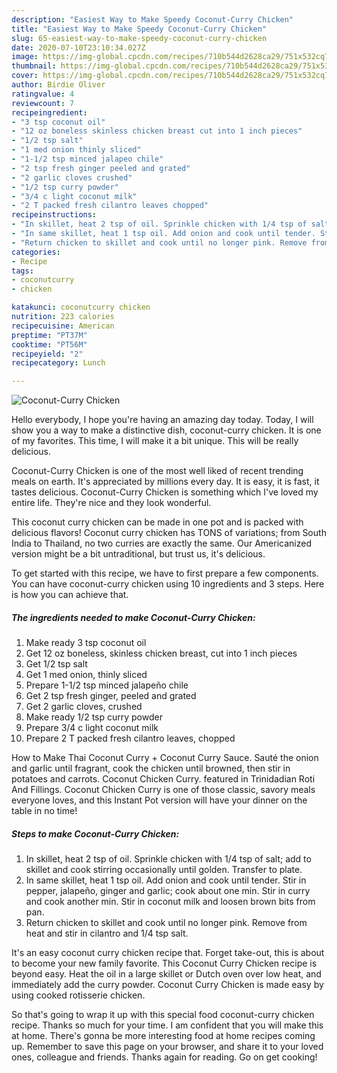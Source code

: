 ```yaml
---
description: "Easiest Way to Make Speedy Coconut-Curry Chicken"
title: "Easiest Way to Make Speedy Coconut-Curry Chicken"
slug: 65-easiest-way-to-make-speedy-coconut-curry-chicken
date: 2020-07-10T23:10:34.027Z
image: https://img-global.cpcdn.com/recipes/710b544d2628ca29/751x532cq70/coconut-curry-chicken-recipe-main-photo.jpg
thumbnail: https://img-global.cpcdn.com/recipes/710b544d2628ca29/751x532cq70/coconut-curry-chicken-recipe-main-photo.jpg
cover: https://img-global.cpcdn.com/recipes/710b544d2628ca29/751x532cq70/coconut-curry-chicken-recipe-main-photo.jpg
author: Birdie Oliver
ratingvalue: 4
reviewcount: 7
recipeingredient:
- "3 tsp coconut oil"
- "12 oz boneless skinless chicken breast cut into 1 inch pieces"
- "1/2 tsp salt"
- "1 med onion thinly sliced"
- "1-1/2 tsp minced jalapeo chile"
- "2 tsp fresh ginger peeled and grated"
- "2 garlic cloves crushed"
- "1/2 tsp curry powder"
- "3/4 c light coconut milk"
- "2 T packed fresh cilantro leaves chopped"
recipeinstructions:
- "In skillet, heat 2 tsp of oil. Sprinkle chicken with 1/4 tsp of salt; add to skillet and cook stirring occasionally until golden. Transfer to plate."
- "In same skillet, heat 1 tsp oil. Add onion and cook until tender. Stir in pepper, jalapeño, ginger and garlic; cook about one min. Stir in curry and cook another min. Stir in coconut milk and loosen brown bits from pan."
- "Return chicken to skillet and cook until no longer pink. Remove from heat and stir in cilantro and 1/4 tsp salt."
categories:
- Recipe
tags:
- coconutcurry
- chicken

katakunci: coconutcurry chicken 
nutrition: 223 calories
recipecuisine: American
preptime: "PT37M"
cooktime: "PT56M"
recipeyield: "2"
recipecategory: Lunch

---
```



![Coconut-Curry Chicken](https://img-global.cpcdn.com/recipes/710b544d2628ca29/751x532cq70/coconut-curry-chicken-recipe-main-photo.jpg)

Hello everybody, I hope you're having an amazing day today. Today, I will show you a way to make a distinctive dish, coconut-curry chicken. It is one of my favorites. This time, I will make it a bit unique. This will be really delicious.

Coconut-Curry Chicken is one of the most well liked of recent trending meals on earth. It's appreciated by millions every day. It is easy, it is fast, it tastes delicious. Coconut-Curry Chicken is something which I've loved my entire life. They're nice and they look wonderful.

This coconut curry chicken can be made in one pot and is packed with delicious flavors! Coconut curry chicken has TONS of variations; from South India to Thailand, no two curries are exactly the same. Our Americanized version might be a bit untraditional, but trust us, it&#39;s delicious.


To get started with this recipe, we have to first prepare a few components. You can have coconut-curry chicken using 10 ingredients and 3 steps. Here is how you can achieve that.

<!--inarticleads1-->

##### The ingredients needed to make Coconut-Curry Chicken:

1. Make ready 3 tsp coconut oil
1. Get 12 oz boneless, skinless chicken breast, cut into 1 inch pieces
1. Get 1/2 tsp salt
1. Get 1 med onion, thinly sliced
1. Prepare 1-1/2 tsp minced jalapeño chile
1. Get 2 tsp fresh ginger, peeled and grated
1. Get 2 garlic cloves, crushed
1. Make ready 1/2 tsp curry powder
1. Prepare 3/4 c light coconut milk
1. Prepare 2 T packed fresh cilantro leaves, chopped


How to Make Thai Coconut Curry + Coconut Curry Sauce. Sauté the onion and garlic until fragrant, cook the chicken until browned, then stir in potatoes and carrots. Coconut Chicken Curry. featured in Trinidadian Roti And Fillings. Coconut Chicken Curry is one of those classic, savory meals everyone loves, and this Instant Pot version will have your dinner on the table in no time! 

<!--inarticleads2-->

##### Steps to make Coconut-Curry Chicken:

1. In skillet, heat 2 tsp of oil. Sprinkle chicken with 1/4 tsp of salt; add to skillet and cook stirring occasionally until golden. Transfer to plate.
1. In same skillet, heat 1 tsp oil. Add onion and cook until tender. Stir in pepper, jalapeño, ginger and garlic; cook about one min. Stir in curry and cook another min. Stir in coconut milk and loosen brown bits from pan.
1. Return chicken to skillet and cook until no longer pink. Remove from heat and stir in cilantro and 1/4 tsp salt.


It&#39;s an easy coconut curry chicken recipe that. Forget take-out, this is about to become your new family favorite. This Coconut Curry Chicken recipe is beyond easy. Heat the oil in a large skillet or Dutch oven over low heat, and immediately add the curry powder. Coconut Curry Chicken is made easy by using cooked rotisserie chicken. 

So that's going to wrap it up with this special food coconut-curry chicken recipe. Thanks so much for your time. I am confident that you will make this at home. There's gonna be more interesting food at home recipes coming up. Remember to save this page on your browser, and share it to your loved ones, colleague and friends. Thanks again for reading. Go on get cooking!
